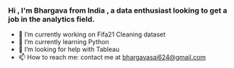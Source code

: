 ### Hi , I'm Bhargava from India , a data enthusiast looking to get a job in the analytics field. 

<!--
**BhargavaBijjala/BhargavaBijjala** is a ✨ _special_ ✨ repository because its `README.md` (this file) appears on your GitHub profile.

Here are some ideas to get you started:

- 🔭 I’m currently working on Fifa21 Cleaning dataset
- 🌱 I’m currently learning Python
- 🤔 I’m looking for help with Tableau
- 📫 How to reach me: contact me at bhargavasai624@gmail.com
-->

- 🔭 I’m currently working on Fifa21 Cleaning dataset
- 🌱 I’m currently learning Python
- 🤔 I’m looking for help with Tableau
- 📫 How to reach me: contact me at bhargavasai624@gmail.com
